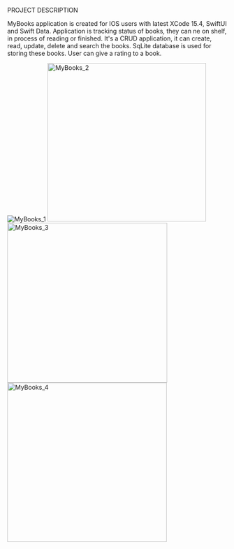 PROJECT DESCRIPTION

MyBooks application is created for IOS users with latest XCode 15.4, SwiftUI and Swift Data.
Application is tracking status of books, they can ne on shelf, in process of reading or finished.
It's a CRUD application, it can create, read, update, delete and search the books.
SqLite database is used for storing these books.
User can give a rating to a book.

![MyBooks_1](https://github.com/user-attachments/assets/c85dedcc-b032-40a6-a3d2-e96d3f2b45b8)
<img width="363" alt="MyBooks_2" src="https://github.com/user-attachments/assets/f2caac3f-1923-4e4d-bd0b-905438c63be1">
<img width="366" alt="MyBooks_3" src="https://github.com/user-attachments/assets/8c40eb83-ac6e-4538-b0c8-fbbe92f2c047">
<img width="365" alt="MyBooks_4" src="https://github.com/user-attachments/assets/d39edcc2-c5c3-495c-a7f9-f3f2a0c20f40">
